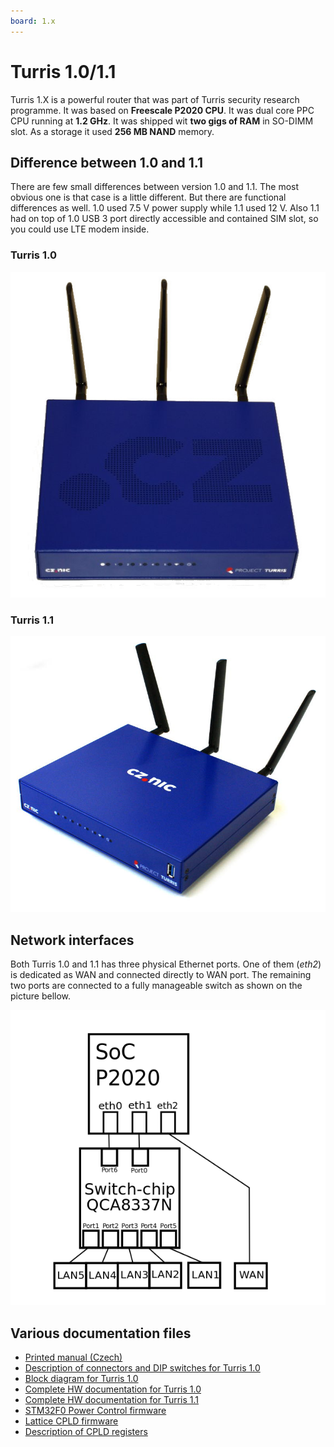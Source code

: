 ```yaml
---
board: 1.x
---
```

# Turris 1.0/1.1

Turris 1.X is a powerful router that was part of Turris security research
programme. It was based on **Freescale P2020 CPU**. It was dual core PPC CPU
running at **1.2 GHz**. It was shipped wit **two gigs of RAM** in SO-DIMM slot.
As a storage it used **256 MB NAND** memory.

## Difference between 1.0 and 1.1

There are few small differences between version 1.0 and 1.1. The most obvious
one is that case is a little different. But there are functional differences as
well. 1.0 used 7.5 V power supply while 1.1 used 12 V. Also 1.1 had on top of
1.0 USB 3 port directly accessible and contained SIM slot, so you could use LTE
modem inside.

### Turris 1.0

![Turris 1.0 router](turris-10.jpg)

### Turris 1.1

![Turris 1.1 router](turris-11.jpg)

## Network interfaces

Both Turris 1.0 and 1.1 has three physical Ethernet ports. One of them (_eth2_)
is dedicated as WAN and connected directly to WAN port. The remaining two ports
are connected to a fully manageable switch as shown on the picture bellow.

![Turris 1.X network interfaces](turris-net.png)

## Various documentation files

* [Printed manual (Czech)](https://static.turris.com/docs/turris-1x/turris-uzivatelska-prirucka.pdf)
* [Description of connectors and DIP switches for Turris 1.0](https://static.turris.com/docs/turris-1x/turris10-pinout.pdf)
* [Block diagram for Turris 1.0](https://static.turris.com/docs/turris-1x/turris10-block-diagram.png)
* [Complete HW documentation for Turris 1.0](https://static.turris.com/docs/turris-1x/CZ-NIC-Router-TURRIS-version-1.zip)
* [Complete HW documentation for Turris 1.1](https://static.turris.com/docs/turris-1x/CZ-NIC-Router-TURRIS-version-1-1.zip)
* [STM32F0 Power Control firmware](https://gitlab.nic.cz/turris/hw/turris_power_control)
* [Lattice CPLD firmware](https://gitlab.nic.cz/turris/hw/turris_cpld)
* [Description of CPLD registers](https://static.turris.com/docs/turris-1x/turris-CPLD-registers.pdf)
